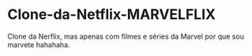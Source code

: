 # Clone-da-Netflix-MARVELFLIX
Clone da Nerflix, mas apenas com filmes e séries da Marvel por que sou marvete hahahaha.

